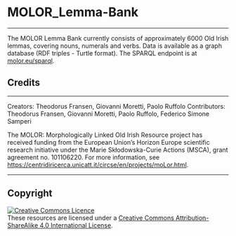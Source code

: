 # MOLOR_Lemma-Bank
------------------------------

The MOLOR Lemma Bank currently consists of approximately 6000 Old Irish lemmas, covering nouns, numerals and verbs. Data is available as a graph database (RDF triples - Turtle format). The SPARQL endpoint is at [molor.eu/sparql](https://molor.eu/sparql).

## Credits
----------

Creators: Theodorus Fransen, Giovanni Moretti, Paolo Ruffolo
Contributors: Theodorus Fransen, Giovanni Moretti, Paolo Ruffolo, Federico Simone Samperi

The MOLOR: Morphologically Linked Old Irish Resource project has received funding from the European Union’s Horizon Europe scientific research initiative under the Marie Skłodowska-Curie Actions (MSCA), grant agreement no. 101106220. For more information, see https://centridiricerca.unicatt.it/circse/en/projects/moLor.html.

----------
## Copyright
<a rel="license" href="https://creativecommons.org/licenses/by-sa/4.0/"><img alt="Creative Commons Licence" style="border-width:0" src="https://i.creativecommons.org/l/by-sa/4.0/88x31.png" /></a><br />These resources are licensed under a <a rel="license" href="http://creativecommons.org/licenses/by-sa/4.0/">Creative Commons Attribution-ShareAlike 4.0 International License</a>.
